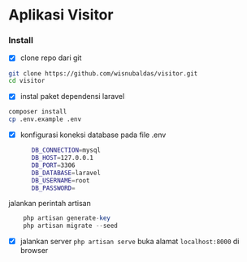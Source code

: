 # Aplikasi Visitor

 ### Install 
 - [x] clone repo dari git
```bash
git clone https://github.com/wisnubaldas/visitor.git
cd visitor
```
 - [x] instal paket dependensi laravel
```bash 
composer install
cp .env.example .env
```
 - [x] konfigurasi koneksi database pada file .env
	 ```bash
        DB_CONNECTION=mysql
        DB_HOST=127.0.0.1
        DB_PORT=3306
        DB_DATABASE=laravel
        DB_USERNAME=root
        DB_PASSWORD=
	 ```
jalankan perintah artisan
```php
    php artisan generate-key
    php artisan migrate --seed
```
 - [x] jalankan server
 ```php artisan serve```
 buka alamat ```localhost:8000``` di browser